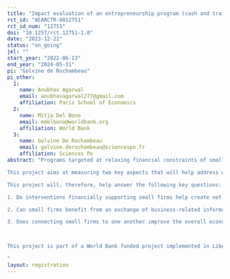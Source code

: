 ```yaml
---
title: "Impact evaluation of an entrepreneurship program (cash and training) and of remote discussion groups for micro business owners."
rct_id: "AEARCTR-0012751"
rct_id_num: "12751"
doi: "10.1257/rct.12751-1.0"
date: "2023-12-22"
status: "on_going"
jel: ""
start_year: "2022-06-13"
end_year: "2024-05-31"
pi: "Golvine de Rochambeau"
pi_other:
  1:
    name: Anubhav Agarwal
    email: anubhavagarwal277@gmail.com
    affiliation: Paris School of Economics
  2:
    name: Mitja Del Bono
    email: mdelbono@worldbank.org
    affiliation: World Bank
  3:
    name: Golvine De Rochambeau
    email: golvine.derochambeau@sciencespo.fr
    affiliation: Sciences Po
abstract: "Programs targeted at relaxing financial constraints of small and medium enterprises (SMEs) or at enhancing their business practices have shown strong potential for increasing firm growth and employment (de Mel et al. 2008, McKenzie and Woodruff 2008, or Bloom et al. 2013 among others). These programs are thought to foster inclusive growth through their immediate impact on the businesses they target. While impact evaluations of these programs show a positive impact on the firms that are part of the program, these measured effects may happen at the expense of other firms (Cai and Szeidl 2022). This can happen if, for example, these firms compete for the same customers or the same labor force. If so, the welfare implications—the overall economic impact in terms of revenue or employment—of such programs are ambiguous. If firms in the program benefit at the expense of other firms, then total growth generated depends on the relative growth potential of firms in the intervention’s selected group, compared to the firms they are taking resources away from. The program improves welfare only in cases where the firms supported by the intervention generate higher growth than the counterfactual firms who would have gotten these resources had the program not been implemented. Welfare implications are less clear when the firms supported by the program are low-growth-potential firms and capture resources away from high-growth-potential firms.
This project aims at measuring two key aspects that will help address welfare implications of such a program. First, through a clustered randomization design, we will be able to measure whether a grant-awarding program benefits firms at the expense of other similar and geographically close firms. The grant treatment comes packaged with a training treatment but, as we expect the grant to drive most of the effect of the grant and training treatment, the latter is simply referred to as “the grant” in the remainder of this document. The second aspect of this project is a business connectivity intervention similar to Cai and Szeidl 2016, where entrepreneurs are invited to meet weekly over a call in a focus group setting (5 to 6 entrepreneurs per group and 1 moderator to facilitate the discussion) and exchange on business-related issues, and share potential ideas. Allowing firms to communicate with one another might alleviate the information frictions they are facing and attenuate the negative externalities of a grant-awarding program. This project will allow us to measure what is the effect of relaxing these frictions, but also, thanks to a cross-randomization of the grant and the business connectivity intervention, we will be able to understand how solving information frictions interacts with relaxing financial constraints, and in particular whether this combination changes the welfare implications. 
This project will, therefore, help answer the following key questions:
1. Do interventions financially supporting small firms help create net jobs, generate negative spillover, and/or improve overall welfare?
2. Can small firms benefit from an exchange of business-related information with other fellow entrepreneurs?
3. Does connecting small firms to one another improve the overall economic effect of financially supporting small firms? 

This project is part of a World Bank funded project implemented in Liberia called REALISE (Recovery of Economic Activity for Liberian Informal Sector Employment Project). In collaboration with the Liberian government, the research team is evaluating the first component of this project.
"
layout: registration
---
```


